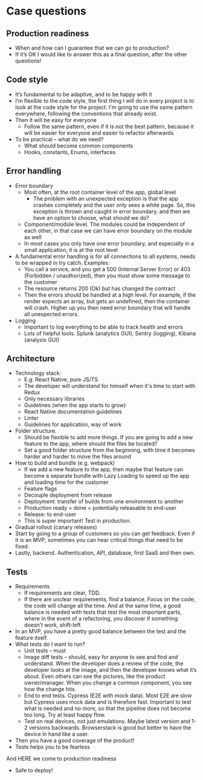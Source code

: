 # Case questions

## Production readiness

- When and how can I guarantee that we can go to production?
- If it’s OK I would like to answer this as a final question, after the other questions!

## Code style

- It’s fundamental to be adaptive, and to be happy with it
- I’m flexible to the code style, the first thing I will do in every project is to look at the code style for the project. I'm going to use the same pattern everywhere, following the conventions that already exist.
- Then it will be easy for everyone
  - Follow the same pattern, even if it is not the best pattern, because it will be easier for everyone and easier to refactor afterwards
- To be practical – what do we need?
  - What should become common components
  - Hooks, constants, Enums, interfaces

## Error handling

- Error boundary
  - Most often, at the root container level of the app, global level
    - The problem with an unexpected exception is that the app crashes completely and the user only sees a white page. So, this exception is thrown and caught in error boundary, and then we have an option to choose, what should we do?
  - Component/module level. The modules could be independent of each other, in that case we can have error boundary on the module as well
  - In most cases you only have one error boundary, and especially in a small application, it is at the root level
- A fundamental error handling is for all connections to all systems, needs to be wrapped in try catch. Examples:
  - You call a service, and you get a 500 (Internal Server Error) or 403 (Forbidden / unauthorized), then you must show some message to the customer
  - The resource returns 200 (Ok) but has changed the contract
  - Then the errors should be handled at a high level. For example, if the render expects an array, but gets an undefined, then the container will crash. Higher up you then need error boundary that will handle all unexpected errors.
- Logging
  - Important to log everything to be able to track health and errors
  - Lots of helpful tools. Splunk (analytics GUI), Sentry (logging), Kibana (analysis GUI)

## Architecture

- Technology stack: 
  - E.g. React Native, pure JS/TS
  - The developer will understand for himself when it's time to start with Redux
  - Only necessary libraries
  - Guidelines (when the app starts to grow)
  - React Native documentation guidelines 
  - Linter 
  - Guidelines for application, way of work
- Folder structure. 
  - Should be flexible to add more things. If you are going to add a new feature to the app, where should the files be located? 
  - Set a good folder structure from the beginning, with time it becomes harder and harder to move the files around
- How to build and bundle (e.g. webpack) 
  - If we add a new feature to the app, then maybe that feature can become a separate bundle with Lazy Loading to speed up the app and loading time for the customer
  - Feature flags
  - Decouple deployment from release
  - Deployment: transfer of builds from one environment to another
  - Production ready = done = potentially releasable to end-user
  - Release: to end-user
  - This is super important! Test in production.
- Gradual rollout (canary releases)
- Start by going to a group of customers so you can get feedback. Even if it is an MVP, sometimes you can hear critical things that need to be fixed.
- Lastly, backend. Authentication, API, database, first SaaS and then own.

## Tests

- Requirements
  - If requirements are clear, TDD.
  - If there are unclear requirements, find a balance. Focus on the code; the code will change all the time. And at the same time, a good balance is needed with tests that test the most important parts, where in the event of a refactoring, you discover if something doesn’t work, shift-left
- In an MVP, you have a pretty good balance between the test and the feature itself.
- What tests do I want to run?
  - Unit tests – must
  - Image diff tests – should, easy for anyone to see and find and understand. When the developer does a review of the code, the developer looks at the image, and then the developer knows what it’s about.  Even others can see the pictures, like the product owner/manager. When you change a common component, you see how the change hits.
  - End to end tests. Cypress (E2E with mock data). Most E2E are slow but Cypress uses mock data and is therefore fast. Important to test what is needed and no more, so that the pipeline does not become too long. Try at least happy flow.
  - Test on real devices, not just emulations. Maybe latest version and 1-2 versions backwards. Browserstack is good but better to have the device in hand like a user.
- Then you have a good coverage of the product!
- Tests helps you to be fearless

And HERE we come to production readiness

- Safe to deploy!
